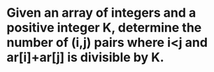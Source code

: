 # Given an array of integers and a positive integer K, determine the number of (i,j) pairs where i<j and ar[i]+ar[j] is divisible by K. 
